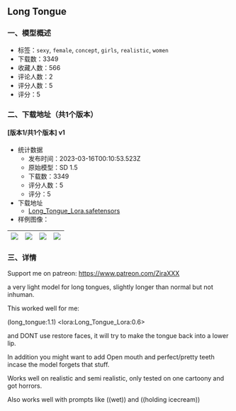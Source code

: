 ## Long Tongue
### 一、模型概述

- 标签：`sexy`, `female`, `concept`, `girls`, `realistic`, `women`
- 下载数：3349
- 收藏人数：566
- 评论人数：2
- 评分人数：5
- 评分：5

### 二、下载地址（共1个版本）

#### [版本1/共1个版本] v1

- 统计数据
  - 发布时间：2023-03-16T00:10:53.523Z
  - 原始模型：SD 1.5
  - 下载数：3349
  - 评分人数：5
  - 评分：5
- 下载地址
  - [Long_Tongue_Lora.safetensors](https://civitai.com/api/download/models/23794)
- 样例图像：

| <img src="https://image.civitai.com/xG1nkqKTMzGDvpLrqFT7WA/f402dfed-9167-45c6-df75-cfb97854f400/width=450/258492.jpeg" /> | <img src="https://image.civitai.com/xG1nkqKTMzGDvpLrqFT7WA/46d23432-1a13-4c20-2a19-c92014738c00/width=450/258505.jpeg" /> | <img src="https://image.civitai.com/xG1nkqKTMzGDvpLrqFT7WA/db736752-1528-49b9-97e6-2d42deb6a800/width=450/258504.jpeg" /> | <img src="https://image.civitai.com/xG1nkqKTMzGDvpLrqFT7WA/e8edd445-e623-4263-605f-9a8e564f8a00/width=450/258503.jpeg" /> |
| ---- | ---- | ---- | ---- |


### 三、详情
<p>Support me on patreon: <a target="_blank" rel="ugc" href="https://www.patreon.com/ZiraXXX">https://www.patreon.com/ZiraXXX</a></p><p></p><p>a very light model for long tongues, slightly longer than normal but not inhuman.</p><p>This worked well for me:</p><p>(long_tongue:1.1) &lt;lora:Long_Tongue_Lora:0.6&gt;</p><p>and DONT use restore faces, it will try to make the tongue back into a lower lip.</p><p>In addition you might want to add Open mouth and perfect/pretty teeth incase the model forgets that stuff.</p><p></p><p>Works well on realistic and semi realistic, only tested on one cartoony and got horrors.</p><p></p><p>Also works well with prompts like ((wet)) and ((holding icecream))</p>